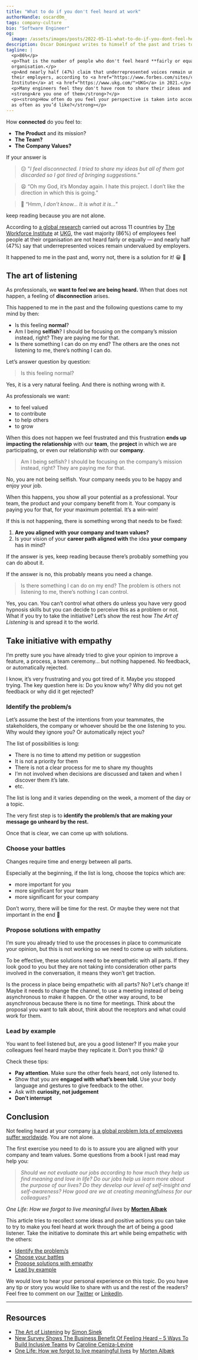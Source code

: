 ```yaml
---
title: "What to do if you don't feel heard at work"
authorHandle: oscard0m_
tags: company-culture
bio: "Software Engineer"
og:
  image: /assets/images/posts/2022-05-11-what-to-do-if-you-dont-feel-heard-at-work/og-image.jpg
description: Oscar Dominguez writes to himself of the past and tries to make him realize that a better world is possible. There are companies where employees are listened to and their opinions are taken into consideration.
tagline: |
  <p>86%</p>
  <p>That is the number of people who don't feel heard **fairly or equally** at their
  organisation.</p>
  <p>And nearly half (47%) claim that underrepresented voices remain undervalued by
  their employers, according to <a href="https://www.forbes.com/sites/carolinecenizalevine/2021/06/23/new-survey-shows-the-business-benefit-of-feeling-heard--5-ways-to-build-inclusive-teams/?sh=1ccf117d5f0c">global research</a> conducted by <a href="https://www.workforceinstitute.org/">The Workforce
  Institute</a> at <a href="https://www.ukg.com/">UKG</a> in 2021.</p>
  <p>Many engineers feel they don't have room to share their ideas and opinions.
  <strong>Are you one of them</strong>?</p>
  <p><strong>How often do you feel your perspective is taken into account? And is this
  as often as you’d like?</strong></p>
---
```


How **connected** do you feel to:

- **The Product** and its mission?
- **The Team?**
- **The Company Values?**

If your answer is

> 😔 "_I feel_ _disconnected. I tried to share my ideas but all of them got discarded so I got tired of bringing suggestions.”_

> 😩 “Oh my God, it’s Monday again. I hate this project. I don’t like the direction in which this is going.”

> 🙁 “Hmm, _I don’t know... It is what it is..."_

keep reading because you are not alone.

According to [a global research](https://www.forbes.com/sites/carolinecenizalevine/2021/06/23/new-survey-shows-the-business-benefit-of-feeling-heard--5-ways-to-build-inclusive-teams/?sh=1ccf117d5f0c) carried out across 11 countries by [The Workforce Institute](https://www.workforceinstitute.org/) at [UKG](https://www.ukg.com/), the vast majority (86%) of employees feel people at their organisation are not heard fairly or equally — and nearly half (47%) say that underrepresented voices remain undervalued by employers.

It happened to me in the past and, worry not, there is a solution for it! 😀 🥳

## The art of listening

As professionals, we **want to feel we are being heard.** When that does not happen, a feeling of **disconnection** arises.

This happened to me in the past and the following questions came to my mind by then:

- Is this feeling **normal**?
- Am I being **selfish**? I should be focusing on the company’s mission instead, right? They are paying me for that.
- Is there something I can do on my end? The others are the ones not listening to me, there’s nothing I can do.

Let’s answer question by question:

> Is this feeling normal?

Yes, it is a very natural feeling. And there is nothing wrong with it.

As professionals we want:

- to feel valued
- to contribute
- to help others
- to grow

When this does not happen we feel frustrated and this frustration **ends up impacting the relationship** with our **team**, the **project** in which we are participating, or even our relationship with our **company**.

> Am I being selfish? I should be focusing on the company’s mission instead, right? They are paying me for that.

No, you are not being selfish. Your company needs you to be happy and enjoy your job.

When this happens, you show all your potential as a professional. Your team, the product and your company benefit from it. Your company is paying you for that, for your maximum potential. It’s a win-win!

If this is not happening, there is something wrong that needs to be fixed:

1. **Are you aligned with your company and team values?**
2. Is your vision of your **career path aligned with** the idea **your company** has in mind?

If the answer is yes, keep reading because there’s probably something you can do about it.

If the answer is no, this probably means you need a change.

> Is there something I can do on my end? The problem is others not listening to me, there’s nothing I can control.

Yes, you can. You can’t control what others do unless you have very good hypnosis skills but you can decide to perceive this as a problem or not. What if you try to take the initiative? Let’s show the rest how _The Art of Listening_ is and spread it to the world.

## Take initiative with empathy

I’m pretty sure you have already tried to give your opinion to improve a feature, a process, a team ceremony... but nothing happened. No feedback, or automatically rejected.

I know, it’s very frustrating and you got tired of it. Maybe you stopped trying. The key question here is: Do you know why? Why did you not get feedback or why did it get rejected?

### Identify the problem/s

Let’s assume the best of the intentions from your teammates, the stakeholders, the company or whoever should be the one listening to you. Why would they ignore you? Or automatically reject you?

The list of possibilities is long:

- There is no time to attend my petition or suggestion
- It is not a priority for them
- There is not a clear process for me to share my thoughts
- I’m not involved when decisions are discussed and taken and when I discover them it’s late.
- etc.

The list is long and it varies depending on the week, a moment of the day or a topic.

The very first step is to **identify the problem/s that are making your message go unheard by the rest.**

Once that is clear, we can come up with solutions.

### Choose your battles

Changes require time and energy between all parts.

Especially at the beginning, if the list is long, choose the topics which are:

- more important for you
- more significant for your team
- more significant for your company

Don’t worry, there will be time for the rest. Or maybe they were not that important in the end 🙂

### Propose solutions with empathy

I’m sure you already tried to use the processes in place to communicate your opinion, but this is not working so we need to come up with solutions.

To be effective, these solutions need to be empathetic with all parts. If they look good to you but they are not taking into consideration other parts involved in the conversation, it means they won’t get traction.

Is the process in place being empathetic with all parts? No? Let’s change it! Maybe it needs to change the channel, to use a meeting instead of being asynchronous to make it happen. Or the other way around, to be asynchronous because there is no time for meetings. Think about the proposal you want to talk about, think about the receptors and what could work for them.

### Lead by example

You want to feel listened but, are you a good listener? If you make your colleagues feel heard maybe they replicate it. Don’t you think? 😜

Check these tips:

- **Pay attention**. Make sure the other feels heard, not only listened to.
- Show that you are **engaged with what’s been told**. Use your body language and gestures to give feedback to the other.
- Ask with **curiosity, not judgement**
- **Don’t interrupt**

## Conclusion

Not feeling heard at your company [is a global problem lots of employees suffer worldwide](https://www.forbes.com/sites/carolinecenizalevine/2021/06/23/new-survey-shows-the-business-benefit-of-feeling-heard--5-ways-to-build-inclusive-teams/?sh=1ccf117d5f0c). You are not alone.

The first exercise you need to do is to assure you are aligned with your company and team values. Some questions from a book I just read may help you:

> _Should we not evaluate our jobs according to how much they help us find meaning and love in life? Do our jobs help us learn more about the purpose of our lives? Do they develop our level of self-insight and self-awareness? How good are we at creating meaningfulness for our colleagues?_

_One Life: How we forgot to live meaningful lives_ by **[Morten Albæk](https://en.wikipedia.org/wiki/Morten_Alb%C3%A6k)**

This article tries to recollect some ideas and positive actions you can take to try to make you feel heard at work through the art of being a good listener. Take the initiative to dominate this art while being empathetic with the others:

- [Identify the problem/s](/blog/2022/05/11/what-to-do-if-you-dont-feel-heard-at-work/#identify-the-problems)
- [Choose your battles](/blog/2022/05/11/what-to-do-if-you-dont-feel-heard-at-work/#choose-your-battles)
- [Propose solutions with empathy](/blog/2022/05/11/what-to-do-if-you-dont-feel-heard-at-work/#propose-solutions-with-empathy)
- [Lead by example](/blog/2022/05/11/what-to-do-if-you-dont-feel-heard-at-work/#lead-by-example)

We would love to hear your personal experience on this topic. Do you have any tip or story you would like to share with us and the rest of the readers? Feel free to comment on our [Twitter](https://twitter.com/mainmatter) or [LinkedIn](https://www.linkedin.com/company/mainmatter/).

---

## Resources

- [The Art of Listening](https://www.youtube.com/watch?v=qpnNsSyDw-g&ab_channel=SimonSinek) by [Simon Sinek](https://simonsinek.com/)
- [New Survey Shows The Business Benefit Of Feeling Heard – 5 Ways To Build Inclusive Teams](https://www.forbes.com/sites/carolinecenizalevine/2021/06/23/new-survey-shows-the-business-benefit-of-feeling-heard--5-ways-to-build-inclusive-teams/?sh=1ccf117d5f0c) by [Caroline Ceniza-Levine](https://www.forbes.com/sites/carolinecenizalevine/)
- [One Life: How we forgot to live meaningful lives](https://www.goodreads.com/book/show/48725742-one-life?from_search=true&from_srp=true&qid=Dq8fa2WmC6&rank=1) by [Morten Albæk](https://en.wikipedia.org/wiki/Morten_Alb%C3%A6k)
